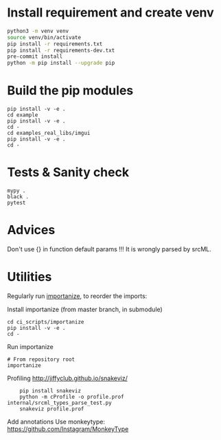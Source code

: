 # Install requirement and create venv

````bash
python3 -m venv venv
source venv/bin/activate
pip install -r requirements.txt
pip install -r requirements-dev.txt
pre-commit install
python -m pip install --upgrade pip
````

# Build the pip modules

````
pip install -v -e .
cd example
pip install -v -e .
cd -
cd examples_real_libs/imgui
pip install -v -e .
cd -
````

# Tests & Sanity check
````
mypy .
black .
pytest
````

# Advices

Don't use {} in function default params !!! It is wrongly parsed by srcML.

# Utilities
Regularly run [importanize](https://github.com/miki725/importanize), to reorder the imports:

Install importanize (from master branch, in submodule)
````
cd ci_scripts/importanize
pip install -v -e .
cd -
````

Run importanize
````
# From repository root
importanize
````

Profiling
    http://jiffyclub.github.io/snakeviz/

        pip install snakeviz
        python -m cProfile -o profile.prof internal/srcml_types_parse_test.py
        snakeviz profile.prof


Add annotations
    Use monkeytype: https://github.com/Instagram/MonkeyType
